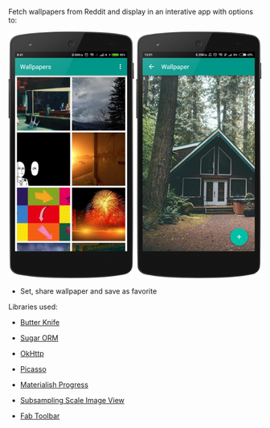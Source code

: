 Fetch wallpapers from Reddit and display in an interative app with options to:

![Screenshot](device-2016-01-21-084302.png "Screenshot") ![Screenshot](device-2015-12-25-150338.png "Screenshot")

* Set, share wallpaper and save as favorite

Libraries used:

* [Butter Knife](https://github.com/JakeWharton/butterknife)

* [Sugar ORM](https://github.com/satyan/sugar)

* [OkHttp](https://github.com/square/okhttp)

* [Picasso](https://github.com/square/picasso)

* [Materialish Progress](https://github.com/pnikosis/materialish-progress)

* [Subsampling Scale Image View](https://github.com/davemorrissey/subsampling-scale-image-view)

* [Fab Toolbar](https://github.com/AlexKolpa/fab-toolbar)
